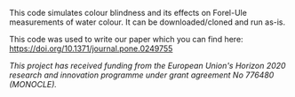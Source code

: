 This code simulates colour blindness and its effects on Forel-Ule measurements of water colour. It can be downloaded/cloned and run as-is.

This code was used to write our paper which you can find here: https://doi.org/10.1371/journal.pone.0249755

_This project has received funding from the European Union's Horizon 2020 research and innovation programme under grant agreement No 776480 (MONOCLE)._
